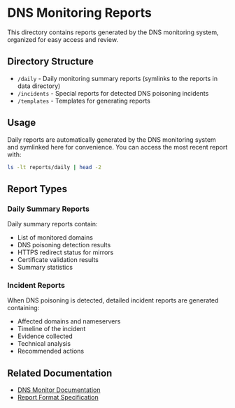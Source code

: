 # DNS Monitoring Reports

This directory contains reports generated by the DNS monitoring system, organized for easy access and review.

## Directory Structure

- `/daily` - Daily monitoring summary reports (symlinks to the reports in data directory)
- `/incidents` - Special reports for detected DNS poisoning incidents
- `/templates` - Templates for generating reports

## Usage

Daily reports are automatically generated by the DNS monitoring system and symlinked here for convenience. You can access the most recent report with:

```bash
ls -lt reports/daily | head -2
```

## Report Types

### Daily Summary Reports

Daily summary reports contain:
- List of monitored domains
- DNS poisoning detection results
- HTTPS redirect status for mirrors
- Certificate validation results
- Summary statistics

### Incident Reports

When DNS poisoning is detected, detailed incident reports are generated containing:
- Affected domains and nameservers
- Timeline of the incident
- Evidence collected
- Technical analysis
- Recommended actions

## Related Documentation

- [DNS Monitor Documentation](../docs/user/usage.md)
- [Report Format Specification](../docs/developer/report-format.md)
